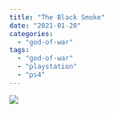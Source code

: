 ```yaml
---
title: "The Black Smoke"
date: "2021-01-20"
categories: 
  - "god-of-war"
tags: 
  - "god-of-war"
  - "playstation"
  - "ps4"
---
```


[![](images/God-of-War_20210120183215-scaled-1.jpg)](http://davidpeach.co.uk/wp-content/uploads/2021/01/God-of-War_20210120183215-scaled-1.jpg)
